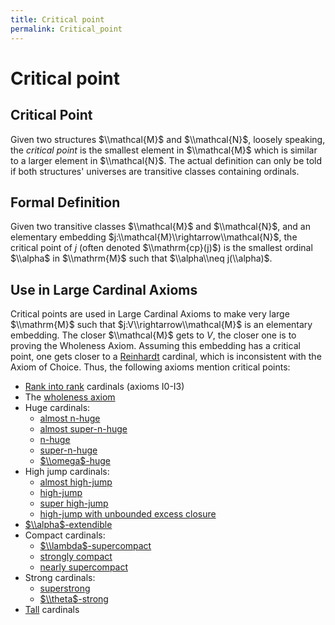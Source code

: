 ```yaml
---
title: Critical point
permalink: Critical_point
---
```

# Critical point











## Critical Point

Given two structures $\\mathcal{M}$ and $\\mathcal{N}$, loosely
speaking, the *critical point* is the smallest element in $\\mathcal{M}$
which is similar to a larger element in $\\mathcal{N}$. The actual
definition can only be told if both structures' universes are transitive
classes containing ordinals.

## Formal Definition

Given two transitive classes $\\mathcal{M}$ and $\\mathcal{N}$, and an
elementary embedding $j:\\mathcal{M}\\rightarrow\\mathcal{N}$, the
critical point of $j$ (often denoted $\\mathrm{cp}(j)$) is the smallest
ordinal $\\alpha$ in $\\mathrm{M}$ such that $\\alpha\\neq j(\\alpha)$.

## Use in Large Cardinal Axioms

Critical points are used in Large Cardinal Axioms to make very large
$\\mathrm{M}$ such that $j:V\\rightarrow\\mathcal{M}$ is an elementary
embedding. The closer $\\mathcal{M}$ gets to $V$, the closer one is to
proving the Wholeness Axiom. Assuming this embedding has a critical
point, one gets closer to a
<a href="Reinhardt" class="mw-redirect" title="Reinhardt">Reinhardt</a>
cardinal, which is inconsistent with the Axiom of Choice. Thus, the
following axioms mention critical points:

-   [Rank into
    rank](Rank_into_rank "Rank into rank")
    cardinals (axioms I0-I3)
-   The [wholeness
    axiom](Wholeness_axiom "Wholeness axiom")
-   Huge cardinals:
    -   [almost
        n-huge](Huge "Huge")
    -   [almost
        super-n-huge](Huge "Huge")
    -   [n-huge](Huge "Huge")
    -   [super-n-huge](Huge "Huge")
    -   [$\\omega$-huge](Huge "Huge")
-   High jump cardinals:
    -   [almost
        high-jump](High-jump "High-jump")
    -   [high-jump](High-jump "High-jump")
    -   [super
        high-jump](High-jump "High-jump")
    -   [high-jump with unbounded excess
        closure](High-jump "High-jump")
-   [$\\alpha$-extendible](Extendible "Extendible")
-   Compact cardinals:
    -   [$\\lambda$-supercompact](Supercompact "Supercompact")
    -   [strongly
        compact](Strongly_compact "Strongly compact")
    -   [nearly
        supercompact](Nearly_supercompact "Nearly supercompact")
-   Strong cardinals:
    -   [superstrong](Superstrong "Superstrong")
    -   [$\\theta$-strong](Strong "Strong")
-   [Tall](Tall "Tall")
    cardinals


